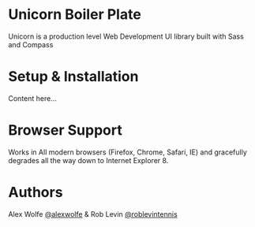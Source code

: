 Unicorn Boiler Plate
=======
Unicorn is a production level Web Development UI library built with Sass and Compass


Setup & Installation
====================
Content here...


Browser Support
====================
Works in All modern browsers (Firefox, Chrome, Safari, IE) and gracefully degrades all the way down to Internet Explorer 8.


Authors
===================
Alex Wolfe [@alexwolfe](https://twitter.com/alexwolfe) &
Rob Levin [@roblevintennis ](https://twitter.com/roblevintennis)
